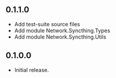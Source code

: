 0.1.1.0
-------
* Add test-suite source files
* Add module Network.Syncthing.Types
* Add module Network.Syncthing.Utils

0.1.0.0
-------
* Initial release.

